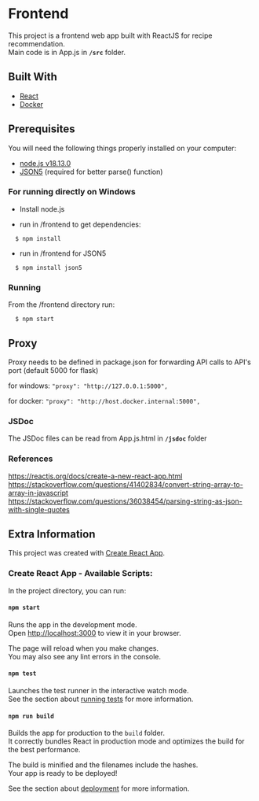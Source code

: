 # Frontend

This project is a frontend web app built with ReactJS for recipe recommendation.  
Main code is in App.js in **`/src`** folder.


## Built With

* [React](https://reactjs.org/)
* [Docker](https://www.docker.com/)

## Prerequisites

You will need the following things properly installed on your computer:
* [node.js v18.13.0](https://nodejs.org/en/)
* [JSON5](https://json5.org/) (required for better parse() function)


### For running directly on Windows

* Install node.js

* run in /frontend to get dependencies:
```
  $ npm install
```

* run in /frontend for JSON5
```
  $ npm install json5
```

### Running
From the /frontend directory run:
```
  $ npm start
```

## Proxy

Proxy needs to be defined in package.json for forwarding API calls to API's port (default 5000 for flask)

for windows:
`"proxy": "http://127.0.0.1:5000",`

for docker:
`"proxy": "http://host.docker.internal:5000",`

### JSDoc

The JSDoc files can be read from App.js.html in **`/jsdoc`** folder

### References
https://reactjs.org/docs/create-a-new-react-app.html  
https://stackoverflow.com/questions/41402834/convert-string-array-to-array-in-javascript  
https://stackoverflow.com/questions/36038454/parsing-string-as-json-with-single-quotes  




## Extra Information

This project was created with [Create React App](https://github.com/facebook/create-react-app).

### Create React App - Available Scripts:

In the project directory, you can run:

#### `npm start`

Runs the app in the development mode.\
Open [http://localhost:3000](http://localhost:3000) to view it in your browser.

The page will reload when you make changes.\
You may also see any lint errors in the console.

#### `npm test`

Launches the test runner in the interactive watch mode.\
See the section about [running tests](https://facebook.github.io/create-react-app/docs/running-tests) for more information.

#### `npm run build`

Builds the app for production to the `build` folder.\
It correctly bundles React in production mode and optimizes the build for the best performance.

The build is minified and the filenames include the hashes.\
Your app is ready to be deployed!

See the section about [deployment](https://facebook.github.io/create-react-app/docs/deployment) for more information.
